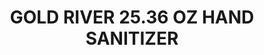---
title: GOLD RIVER 25.36 OZ HAND SANITIZER
price: '25.00'
img: '/img/spirits/hand-sanitizer-large.jpg'
list: z-hand-sanitizer
---